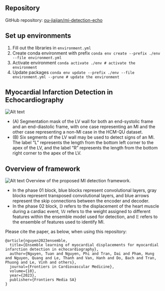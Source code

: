 ## Repository

GitHub repository: [ou-jiajian/mi-detection-echo](https://github.com/ou-jiajian/mi-detection-echo)

## Set up environments
1. Fill out the libraries in `environment.yml`
2. Create conda environment with prefix
``` conda env create --prefix ./env --file environment.yml ```
3. Activate environment
``` conda activate ./env # activate the environment ```
4. Update packages
``` conda env update --prefix ./env --file environment.yml --prune # update the environment ```

## Myocardial Infarction Detection in Echocardiography

![Alt text](lv-6segments.png)
- (A) Segmentation mask of the LV wall for both an end-systolic frame and an end-diastolic frame, with one case representing an MI and the other case representing a non-MI case in the HCM-QU dataset. 
- (B) Six segments of the LV wall may be used to detect signs of an MI. The label “L” represents the length from the bottom left corner to the apex of the LV, and the label “R” represents the length from the bottom right corner to the apex of the LV.



## Overview of framework

![Alt text](overview-framework.png)
 Overview of the proposed MI detection framework. 
- In the phase 01 block, blue blocks represent convolutional layers, gray blocks represent transposed convolutional layers, and blue arrows represent the skip connections between the encoder and decoder.
- In the phase 02 block, 𝔻 refers to the displacement of the heart muscle during a cardiac event, 𝕎 refers to the weight assigned to different features within the ensemble model used for detection, and 𝔼 refers to the ensemble of features used to identify MI.

Please cite the paper, as below, when using this repository:
```
@article{nguyen2023ensemble,
  title={Ensemble learning of myocardial displacements for myocardial infarction detection in echocardiography},
  author={Nguyen, Tuan and Nguyen, Phi and Tran, Dai and Pham, Hung and Nguyen, Quang and Le, Thanh and Van, Hanh and Do, Bach and Tran, Phuong and Le, Vinh and others},
  journal={Frontiers in Cardiovascular Medicine},
  volume={10},
  year={2023},
  publisher={Frontiers Media SA}
}
```


